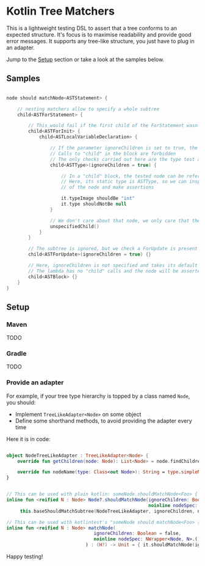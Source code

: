 # Kotlin Tree Matchers

This is a lightweight testing DSL to assert that a tree conforms to an
expected structure. It's focus is to maximise readability and provide
good error messages. It supports any tree-like structure, you just have
to plug in an adapter.

Jump to the [Setup](#setup) section or take a look at the samples below.


## Samples


```kotlin

node should matchNode<ASTStatement> {

    // nesting matchers allow to specify a whole subtree
    child<ASTForStatement> {

        // This would fail if the first child of the ForStatement wasn't a ForInit
        child<ASTForInit> {
            child<ASTLocalVariableDeclaration> {

                // If the parameter ignoreChildren is set to true, the number of children is not asserted
                // Calls to "child" in the block are forbidden
                // The only checks carried out here are the type test and the assertions of the block
                child<ASTType>(ignoreChildren = true) {

                    // In a "child" block, the tested node can be referred to as "it"
                    // Here, its static type is ASTType, so we can inspect properties
                    // of the node and make assertions

                    it.typeImage shouldBe "int"
                    it.type shouldNotBe null
                }

                // We don't care about that node, we only care that there is "some" node
                unspecifiedChild()
            }
        }

        // The subtree is ignored, but we check a ForUpdate is present at this child position
        child<ASTForUpdate>(ignoreChildren = true) {}

        // Here, ignoreChildren is not specified and takes its default value of false.
        // The lambda has no "child" calls and the node will be asserted to have no children
        child<ASTBlock> {}
    }
}

```


## Setup



### Maven

TODO

### Gradle

TODO

### Provide an adapter

For example, if your tree type hierarchy is topped by a class named `Node`,
you should:

* Implement `TreeLikeAdapter<Node>` on some object
* Define some shorthand methods, to avoid providing the adapter every time

Here it is in code:

```kotlin

object NodeTreeLikeAdapter : TreeLikeAdapter<Node> {
    override fun getChildren(node: Node): List<Node> = node.findChildrenOfType(Node::class.java)

    override fun nodeName(type: Class<out Node>): String = type.simpleName.removePrefix("AST")
}


// This can be used with plain kotlin: someNode.shouldMatchNode<Foo> { ... }
inline fun <reified N : Node> Node?.shouldMatchNode(ignoreChildren: Boolean = false,
                                                    noinline nodeSpec: TreeNodeWrapper<Node, N>.() -> Unit) =
     this.baseShouldMatchSubtree(NodeTreeLikeAdapter, ignoreChildren, nodeSpec)

// This can be used with kotlintest's "someNode should matchNode<Foo> { ... }"
inline fun <reified N : Node> matchNode(
                                ignoreChildren: Boolean = false,
                                noinline nodeSpec: NWrapper<Node, N>.() -> Unit
                             ) : (H?) -> Unit = { it.shouldMatchNode(ignoreChildren, nodeSpec) }

```


Happy testing!